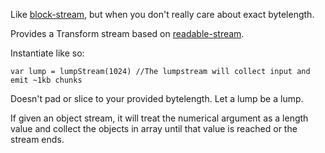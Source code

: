 Like [block-stream](https://github.com/isaacs/block-stream), but when you don't really care about exact bytelength.

Provides a Transform stream based on [readable-stream](https://github.com/iojs/readable-stream).

Instantiate like so:

    var lump = lumpStream(1024) //The lumpstream will collect input and emit ~1kb chunks

Doesn't pad or slice to your provided bytelength. Let a lump be a lump.

If given an object stream, it will treat the numerical argument as a length value and collect the objects in array until that value is reached or the stream ends.
